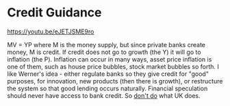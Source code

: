 # Credit Guidance

https://youtu.be/eJETJSME9ro

MV = YP where M is the money supply, but since private banks create
money, M is credit. If credit does not go to growth (the Y) it will go
to inflation (the P). Inflation can occur in many ways, asset price
inflation is one of them, such as house price bubbles, stock market
bubbles so forth. I like Werner's idea - either regulate banks so they
give credit for "good" purposes, for innovation, new products (then
there is growth), or restructure the system so that good lending
occurs naturally. Financial speculation should never have access to
bank credit. So [don't do](https://youtu.be/EC0G7pY4wRE?t=609) what UK
does.















